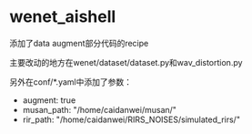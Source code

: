 # wenet_aishell
添加了data augment部分代码的recipe


主要改动的地方在wenet/dataset/dataset.py和wav_distortion.py


另外在conf/*.yaml中添加了参数：

  * augment: true
  * musan_path: "/home/caidanwei/musan/"
  * rir_path: "/home/caidanwei/RIRS_NOISES/simulated_rirs/"
